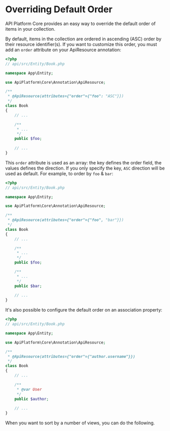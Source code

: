 # Overriding Default Order

API Platform Core provides an easy way to override the default order of items in your collection.

By default, items in the collection are ordered in ascending (ASC) order by their resource identifier(s). If you want to
customize this order, you must add an `order` attribute on your ApiResource annotation:

```php
<?php
// api/src/Entity/Book.php

namespace App\Entity;

use ApiPlatform\Core\Annotation\ApiResource;

/**
 * @ApiResource(attributes={"order"={"foo": "ASC"}})
 */
class Book
{
    // ...

    /**
     * ...
     */
    public $foo;
    
    // ...
}
```

This `order` attribute is used as an array: the key defines the order field, the values defines the direction.
If you only specify the key, `ASC` direction will be used as default. For example, to order by `foo` & `bar`:

```php
<?php
// api/src/Entity/Book.php

namespace App\Entity;

use ApiPlatform\Core\Annotation\ApiResource;

/**
 * @ApiResource(attributes={"order"={"foo", "bar"}})
 */
class Book
{
    // ...

    /**
     * ...
     */
    public $foo;

    /**
     * ...
     */
    public $bar;
    
    // ...
}
```

It's also possible to configure the default order on an association property:

```php
<?php
// api/src/Entity/Book.php

namespace App\Entity;

use ApiPlatform\Core\Annotation\ApiResource;

/**
 * @ApiResource(attributes={"order"={"author.username"}})
 */
class Book
{
    // ...

    /**
     * @var User
     */
    public $author;
    
    // ...
}
```

When you want to sort by a number of views, you can do the following.

<?php
// api/src/Entity/Book.php

namespace App\Entity;

use ApiPlatform\Core\Annotation\ApiResource;

/**
 * @ApiResource(attributes={"order"={"viewCount": "DESC"}})
 */
class Book
{
    // ...

    /**
     * @ORM\Column(type="integer", nullable=true)
     */
    private $viewCount;
    
    // ...
}
